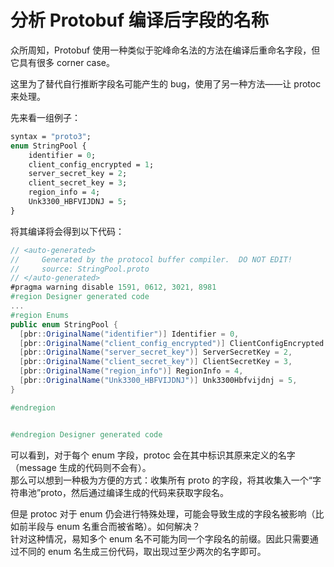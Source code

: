 # 分析 Protobuf 编译后字段的名称

众所周知，Protobuf 使用一种类似于驼峰命名法的方法在编译后重命名字段，但它具有很多 corner case。

这里为了替代自行推断字段名可能产生的 bug，使用了另一种方法——让 protoc 来处理。

先来看一组例子：

```proto
syntax = "proto3";
enum StringPool {
    identifier = 0;
    client_config_encrypted = 1;
    server_secret_key = 2;
    client_secret_key = 3;
    region_info = 4;
    Unk3300_HBFVIJDNJ = 5;
}
```

将其编译将会得到以下代码：

```cs
// <auto-generated>
//     Generated by the protocol buffer compiler.  DO NOT EDIT!
//     source: StringPool.proto
// </auto-generated>
#pragma warning disable 1591, 0612, 3021, 8981
#region Designer generated code
...
#region Enums
public enum StringPool {
  [pbr::OriginalName("identifier")] Identifier = 0,
  [pbr::OriginalName("client_config_encrypted")] ClientConfigEncrypted = 1,
  [pbr::OriginalName("server_secret_key")] ServerSecretKey = 2,
  [pbr::OriginalName("client_secret_key")] ClientSecretKey = 3,
  [pbr::OriginalName("region_info")] RegionInfo = 4,
  [pbr::OriginalName("Unk3300_HBFVIJDNJ")] Unk3300Hbfvijdnj = 5,
}

#endregion


#endregion Designer generated code
```

可以看到，对于每个 enum 字段，protoc 会在其中标识其原来定义的名字（message 生成的代码则不会有）。  
那么可以想到一种极为方便的方式：收集所有 proto 的字段，将其收集入一个“字符串池”proto，然后通过编译生成的代码来获取字段名。

但是 protoc 对于 enum 仍会进行特殊处理，可能会导致生成的字段名被影响（比如前半段与 enum 名重合而被省略）。如何解决？  
针对这种情况，易知多个 enum 名不可能为同一个字段名的前缀。因此只需要通过不同的 enum 名生成三份代码，取出现过至少两次的名字即可。